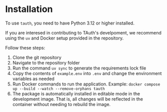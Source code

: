 # Installation

To use `tauth`, you need to have Python 3.12 or higher installed.

If you are interesed in contributing to TAuth's develpoment, we recommend using the `uv` and Docker setup provided in the repository.

Follow these steps:

1. Clone the git repository
2. Navigate to the repository folder
3. Run the command `uv sync` to generate the requirements lock file
4. Copy the contents of `example.env` into `.env` and change the environment variables as needed
5. Run Docker commands to run the application. Example: `docker compose up --build --watch --remove-orphans tauth`
6. The package is automatically installed in editable mode in the development image. That is, all changes will be reflected in the container without needing to rebuild the image.
